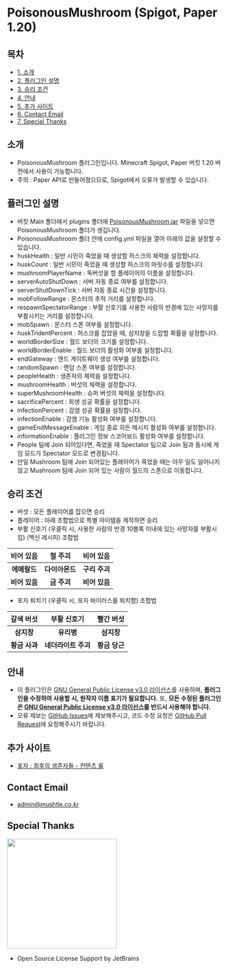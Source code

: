# PoisonousMushroom (Spigot, Paper 1.20)
## 목차
- [1. 소개](#소개)
- [2. 플러그인 설명](#플러그인-설명)
- [3. 승리 조건](#승리-조건)
- [4. 안내](#안내)
- [5. 추가 사이트](#추가-사이트)
- [6. Contact Email](#Contact-Email)
- [7. Special Thanks](#Special-Thanks)

## 소개
- PoisonousMushroom 플러그인입니다. Minecraft Spigot, Paper 버킷 1.20 버전에서 사용이 가능합니다.
- 주의 : Paper API로 만들어졌으므로, Spigot에서 오류가 발생할 수 있습니다.

## 플러그인 설명
- 버킷 Main 폴더에서 plugins 폴더에 [PoisonousMushroom.jar](https://github.com/yj0524/PoisonousMushroom/releases/latest/download/PoisonousMushroom.jar) 파일을 넣으면 PoisonousMushroom 폴더가 생깁니다.
- PoisonousMushroom 폴더 안에 config.yml 파일을 열어 아래의 값을 설정할 수 있습니다.
- huskHealth : 일반 시민이 죽었을 때 생성할 허스크의 체력을 설정합니다.
- huskCount : 일반 시민이 죽었을 때 생성할 허스크의 마릿수를 설정합니다.
- mushroomPlayerName : 독버섯을 할 플레이어의 이름을 설정합니다.
- serverAutoShutDown : 서버 자동 종료 여부를 설정합니다.
- serverShutDownTick : 서버 자동 종료 시간을 설정합니다.
- mobFollowRange : 몬스터의 추적 거리를 설정합니다.
- respawnSpectatorRange : 부활 신호기를 사용한 사람의 반경에 있는 사망자를 부활시키는 거리를 설정합니다.
- mobSpawn : 몬스터 스폰 여부를 설정합니다.
- huskTridentPercent : 허스크를 잡았을 때, 삼지창을 드랍할 확률을 설정합니다.
- worldBorderSize : 월드 보더의 크기를 설정합니다.
- worldBorderEnable : 월드 보더의 활성화 여부를 설정합니다.
- endGateway : 엔드 게이트웨이 생성 여부를 설정합니다.
- randomSpawn : 랜덤 스폰 여부를 설정합니다.
- peopleHealth : 생존자의 체력을 설정합니다.
- mushroomHealth : 버섯의 체력을 설정합니다.
- superMushroomHealth : 슈퍼 버섯의 체력을 설정합니다.
- sacrificePercent : 희생 성공 확률을 설정합니다.
- infectionPercent : 감염 성공 확률을 설정합니다.
- infectionEnable : 감염 기능 활성화 여부를 설정합니다.
- gameEndMessageEnable : 게임 종료 히든 메시지 활성화 여부를 설정합니다.
- informationEnable : 플러그인 정보 스코어보드 활성화 여부를 설정합니다.
- People 팀에 Join 되어있다면, 죽었을 때 Spectator 팀으로 Join 됨과 동시에 게임 모드가 Spectator 모드로 변경됩니다.
- 만일 Mushroom 팀에 Join 되어있는 플레이어가 죽었을 때는 아무 일도 일어나지 않고 Mushroom 팀에 Join 되어 있는 사람이 월드의 스폰으로 이동합니다.

## 승리 조건
- 버섯 : 모든 플레이어를 잡으면 승리
- 플레이어 : 아래 조합법으로 특별 아이템을 제작하면 승리
- 부활 신호기 (우클릭 시, 사용한 사람의 반경 10블록 이내에 있는 사망자를 부활시킴) (백신 레시피) 조합법

|   비어 있음   |   철 주괴    |   비어 있음   |
|:---------:|:---------:|:---------:|
| **에메랄드**  | **다이아몬드** | **구리 주괴** |
| **비어 있음** | **금 주괴**  | **비어 있음** |

- 포자 퇴치기 (우클릭 시, 포자 바이러스를 퇴치함) 조합법

|   갈색 버섯   |    부활 신호기    |   빨간 버섯   |
|:---------:|:------------:|:---------:|
|  **삼지창**  |   **유리병**    |  **삼지창**  |
| **황금 사과** | **네더라이트 주괴** | **황금 당근** |

## 안내
- 이 플러그인은 [GNU General Public License v3.0 라이선스](https://www.gnu.org/licenses/gpl-3.0.html)를 사용하며, **플러그인을 수정하여 사용할 시, 원작자 이름 표기가 필요합니다.** 또, **모든 수정된 플러그인은 [GNU General Public License v3.0 라이선스](https://www.gnu.org/licenses/gpl-3.0.html)를 반드시 사용해야 합니다.**
- 오류 제보는 [GitHub Issues](https://github.com/yj0524/PoisonousMushroom/issues)에 제보해주시고, 코드 수정 요청은 [GitHub Pull Request](https://github.com/yj0524/PoisonousMushroom/pulls)에 요청해주시기 바랍니다.

## 추가 사이트
- [포자 : 최후의 생존자들 - 컨텐츠 룰](https://poisonousmushroomrule.mushtle.co.kr)

## Contact Email
- admin@mushtle.co.kr

## Special Thanks
<img src="https://resources.jetbrains.com/storage/products/company/brand/logos/jb_beam.png" width="256" height="256"/>

- Open Source License Support by JetBrains
